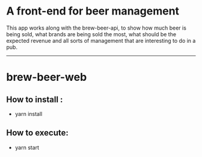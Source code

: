 <h1>A front-end for beer management</h1>
<p>This app works along with the brew-beer-api, to show how much beer is being sold, what brands are being sold the most, what should be the expected revenue and all sorts of management that are interesting to do in a pub.</p>
<hr>

# brew-beer-web
## How to install :

- yarn install

## How to execute:

- yarn start



